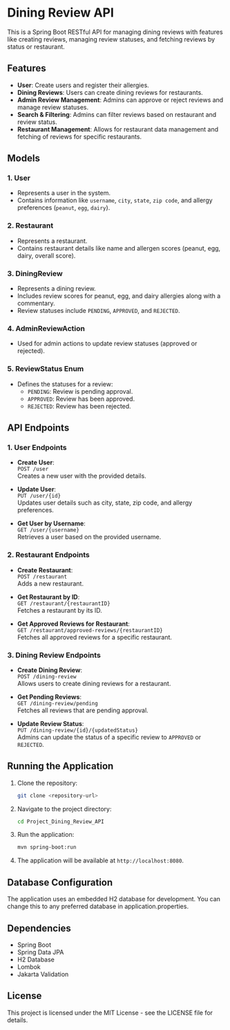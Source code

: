# Dining Review API

This is a Spring Boot RESTful API for managing dining reviews with features like creating reviews, managing review statuses, and fetching reviews by status or restaurant.

## Features

- **User**: Create users and register their allergies.
- **Dining Reviews**: Users can create dining reviews for restaurants.
- **Admin Review Management**: Admins can approve or reject reviews and manage review statuses.
- **Search & Filtering**: Admins can filter reviews based on restaurant and review status.
- **Restaurant Management**: Allows for restaurant data management and fetching of reviews for specific restaurants.

## Models

### 1. **User**
- Represents a user in the system.
- Contains information like `username`, `city`, `state`, `zip code`, and allergy preferences (`peanut`, `egg`, `dairy`).

### 2. **Restaurant**
- Represents a restaurant.
- Contains restaurant details like name and allergen scores (peanut, egg, dairy, overall score).

### 3. **DiningReview**
- Represents a dining review.
- Includes review scores for peanut, egg, and dairy allergies along with a commentary.
- Review statuses include `PENDING`, `APPROVED`, and `REJECTED`.

### 4. **AdminReviewAction**
- Used for admin actions to update review statuses (approved or rejected).

### 5. **ReviewStatus Enum**
- Defines the statuses for a review:
  - `PENDING`: Review is pending approval.
  - `APPROVED`: Review has been approved.
  - `REJECTED`: Review has been rejected.

## API Endpoints

### 1. **User Endpoints**

- **Create User**:  
  `POST /user`  
  Creates a new user with the provided details.

- **Update User**:  
  `PUT /user/{id}`  
  Updates user details such as city, state, zip code, and allergy preferences.

- **Get User by Username**:  
  `GET /user/{username}`  
  Retrieves a user based on the provided username.

### 2. **Restaurant Endpoints**

- **Create Restaurant**:  
  `POST /restaurant`  
  Adds a new restaurant.

- **Get Restaurant by ID**:  
  `GET /restaurant/{restaurantID}`  
  Fetches a restaurant by its ID.

- **Get Approved Reviews for Restaurant**:  
  `GET /restaurant/approved-reviews/{restaurantID}`  
  Fetches all approved reviews for a specific restaurant.

### 3. **Dining Review Endpoints**

- **Create Dining Review**:  
  `POST /dining-review`  
  Allows users to create dining reviews for a restaurant.

- **Get Pending Reviews**:  
  `GET /dining-review/pending`  
  Fetches all reviews that are pending approval.

- **Update Review Status**:  
  `PUT /dining-review/{id}/{updatedStatus}`  
  Admins can update the status of a specific review to `APPROVED` or `REJECTED`.

## Running the Application

1. Clone the repository:
   ```bash
   git clone <repository-url>
    ```

2. Navigate to the project directory:
    ```bash
    cd Project_Dining_Review_API
    ```

3. Run the application:
    ```bash
    mvn spring-boot:run
    ```

4. The application will be available at `http://localhost:8080`.


## Database Configuration
The application uses an embedded H2 database for development. You can change this to any preferred database in application.properties.

## Dependencies
- Spring Boot
- Spring Data JPA
- H2 Database
- Lombok
- Jakarta Validation

## License
This project is licensed under the MIT License - see the LICENSE file for details.
